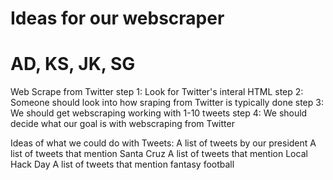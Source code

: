 # Ideas for our webscraper
# AD, KS, JK, SG

Web Scrape from Twitter
step 1: Look for Twitter's interal HTML
step 2: Someone should look into how sraping from Twitter is typically done
step 3: We should get webscraping working with 1-10 tweets
step 4: We should decide what our goal is with webscraping from Twitter


Ideas of what we could do with Tweets:
A list of tweets by our president
A list of tweets that mention Santa Cruz
A list of tweets that mention Local Hack Day
A list of tweets that mention fantasy football
